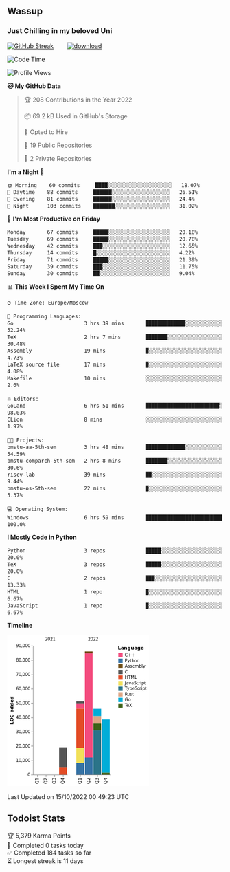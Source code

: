 ## Wassup 
### Just Chilling in my beloved Uni 

<!--
-->

[![GitHub Streak](http://github-readme-streak-stats.herokuapp.com?user=archeoss&theme=shades-of-purple&hide_border=true&date_format=j%20M%5B%20Y%5D)](https://git.io/streak-stats)&nbsp;&nbsp;&nbsp;&nbsp;&nbsp;&nbsp;&nbsp;&nbsp;[![download](https://user-images.githubusercontent.com/68448737/147796309-d8b65b1d-4dde-40d9-b03a-2b42aaa6cd43.jpeg)
](http://bmstu.ru/)

<!--START_SECTION:waka-->
![Code Time](http://img.shields.io/badge/Code%20Time-614%20hrs%2052%20mins-blue)

![Profile Views](http://img.shields.io/badge/Profile%20Views-2-blue)

**🐱 My GitHub Data** 

> 🏆 208 Contributions in the Year 2022
 > 
> 📦 69.2 kB Used in GitHub's Storage 
 > 
> 💼 Opted to Hire
 > 
> 📜 19 Public Repositories 
 > 
> 🔑 2 Private Repositories  
 > 
**I'm a Night 🦉** 

```text
🌞 Morning    60 commits     ████░░░░░░░░░░░░░░░░░░░░░   18.07% 
🌆 Daytime    88 commits     ██████░░░░░░░░░░░░░░░░░░░   26.51% 
🌃 Evening    81 commits     ██████░░░░░░░░░░░░░░░░░░░   24.4% 
🌙 Night      103 commits    ███████░░░░░░░░░░░░░░░░░░   31.02%

```
📅 **I'm Most Productive on Friday** 

```text
Monday       67 commits     █████░░░░░░░░░░░░░░░░░░░░   20.18% 
Tuesday      69 commits     █████░░░░░░░░░░░░░░░░░░░░   20.78% 
Wednesday    42 commits     ███░░░░░░░░░░░░░░░░░░░░░░   12.65% 
Thursday     14 commits     █░░░░░░░░░░░░░░░░░░░░░░░░   4.22% 
Friday       71 commits     █████░░░░░░░░░░░░░░░░░░░░   21.39% 
Saturday     39 commits     ███░░░░░░░░░░░░░░░░░░░░░░   11.75% 
Sunday       30 commits     ██░░░░░░░░░░░░░░░░░░░░░░░   9.04%

```


📊 **This Week I Spent My Time On** 

```text
⌚︎ Time Zone: Europe/Moscow

💬 Programming Languages: 
Go                       3 hrs 39 mins       █████████████░░░░░░░░░░░░   52.24% 
TeX                      2 hrs 7 mins        ███████░░░░░░░░░░░░░░░░░░   30.48% 
Assembly                 19 mins             █░░░░░░░░░░░░░░░░░░░░░░░░   4.73% 
LaTeX source file        17 mins             █░░░░░░░░░░░░░░░░░░░░░░░░   4.08% 
Makefile                 10 mins             ░░░░░░░░░░░░░░░░░░░░░░░░░   2.6%

🔥 Editors: 
GoLand                   6 hrs 51 mins       ████████████████████████░   98.03% 
CLion                    8 mins              ░░░░░░░░░░░░░░░░░░░░░░░░░   1.97%

🐱‍💻 Projects: 
bmstu-aa-5th-sem         3 hrs 48 mins       █████████████░░░░░░░░░░░░   54.59% 
bmstu-comparch-5th-sem   2 hrs 8 mins        ███████░░░░░░░░░░░░░░░░░░   30.6% 
riscv-lab                39 mins             ██░░░░░░░░░░░░░░░░░░░░░░░   9.44% 
bmstu-os-5th-sem         22 mins             █░░░░░░░░░░░░░░░░░░░░░░░░   5.37%

💻 Operating System: 
Windows                  6 hrs 59 mins       █████████████████████████   100.0%

```

**I Mostly Code in Python** 

```text
Python                   3 repos             █████░░░░░░░░░░░░░░░░░░░░   20.0% 
TeX                      3 repos             █████░░░░░░░░░░░░░░░░░░░░   20.0% 
C                        2 repos             ███░░░░░░░░░░░░░░░░░░░░░░   13.33% 
HTML                     1 repo              █░░░░░░░░░░░░░░░░░░░░░░░░   6.67% 
JavaScript               1 repo              █░░░░░░░░░░░░░░░░░░░░░░░░   6.67%

```


**Timeline**

![Chart not found](https://raw.githubusercontent.com/archeoss/archeoss/master/charts/bar_graph.png) 


 Last Updated on 15/10/2022 00:49:23 UTC
<!--END_SECTION:waka-->

## Todoist Stats

<!-- TODO-IST:START -->
🏆  5,379 Karma Points           
🌸  Completed 0 tasks today           
✅  Completed 184 tasks so far           
⏳  Longest streak is 11 days
<!-- TODO-IST:END -->

